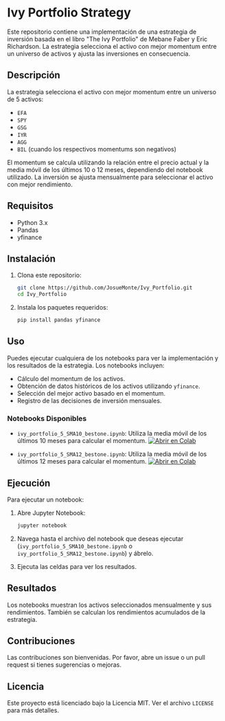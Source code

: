
# Ivy Portfolio Strategy

Este repositorio contiene una implementación de una estrategia de inversión basada en el libro "The Ivy Portfolio" de Mebane Faber y Eric Richardson. La estrategia selecciona el activo con mejor momentum entre un universo de activos y ajusta las inversiones en consecuencia.

## Descripción

La estrategia selecciona el activo con mejor momentum entre un universo de 5 activos:
- `EFA`
- `SPY`
- `GSG`
- `IYR`
- `AGG`
- `BIL` (cuando los respectivos momentums son negativos)

El momentum se calcula utilizando la relación entre el precio actual y la media móvil de los últimos 10 o 12 meses, dependiendo del notebook utilizado. La inversión se ajusta mensualmente para seleccionar el activo con mejor rendimiento.

## Requisitos

- Python 3.x
- Pandas
- yfinance

## Instalación

1. Clona este repositorio:
   ```sh
   git clone https://github.com/JosueMonte/Ivy_Portfolio.git
   cd Ivy_Portfolio
   ```

2. Instala los paquetes requeridos:
   ```sh
   pip install pandas yfinance
   ```

## Uso

Puedes ejecutar cualquiera de los notebooks para ver la implementación y los resultados de la estrategia. Los notebooks incluyen:
- Cálculo del momentum de los activos.
- Obtención de datos históricos de los activos utilizando `yfinance`.
- Selección del mejor activo basado en el momentum.
- Registro de las decisiones de inversión mensuales.

### Notebooks Disponibles

- `ivy_portfolio_5_SMA10_bestone.ipynb`: Utiliza la media móvil de los últimos 10 meses para calcular el momentum.
  [![Abrir en Colab](https://colab.research.google.com/assets/colab-badge.svg)](https://colab.research.google.com/github/JosueMonte/Ivy_Portfolio/blob/main/ivy_portfolio_5_SMA10_bestone.ipynb)

- `ivy_portfolio_5_SMA12_bestone.ipynb`: Utiliza la media móvil de los últimos 12 meses para calcular el momentum.
  [![Abrir en Colab](https://colab.research.google.com/assets/colab-badge.svg)](https://colab.research.google.com/github/JosueMonte/Ivy_Portfolio/blob/main/ivy_portfolio_5_SMA12_bestone.ipynb)

## Ejecución

Para ejecutar un notebook:

1. Abre Jupyter Notebook:
   ```sh
   jupyter notebook
   ```

2. Navega hasta el archivo del notebook que deseas ejecutar (`ivy_portfolio_5_SMA10_bestone.ipynb` o `ivy_portfolio_5_SMA12_bestone.ipynb`) y ábrelo.
3. Ejecuta las celdas para ver los resultados.

## Resultados

Los notebooks muestran los activos seleccionados mensualmente y sus rendimientos. También se calculan los rendimientos acumulados de la estrategia.

## Contribuciones

Las contribuciones son bienvenidas. Por favor, abre un issue o un pull request si tienes sugerencias o mejoras.

## Licencia

Este proyecto está licenciado bajo la Licencia MIT. Ver el archivo `LICENSE` para más detalles.
